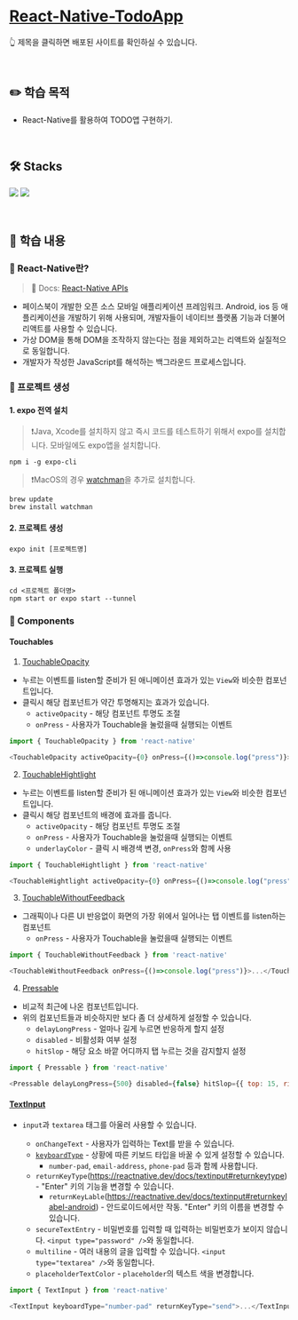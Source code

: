 # [React-Native-TodoApp]()

:point_up_2: 제목을 클릭하면 배포된 사이트를 확인하실 수 있습니다.

<br />

## :pencil2: 학습 목적

- React-Native를 활용하여 TODO앱 구현하기.

<br />

## 🛠️ Stacks

<img src="https://img.shields.io/badge/ReactNative-61DAFB?style=flat-round&logo=react&logoColor=white"/> <img src="https://img.shields.io/badge/Expo-000020?style=flat-round&logo=expo&logoColor=white"/>

<br />

## :book: 학습 내용

### 🔆 React-Native란?

> 📃 Docs: [React-Native APIs](https://reactnative.dev/docs/accessibilityinfo)

- 페이스북이 개발한 오픈 소스 모바일 애플리케이션 프레임워크. Android, ios 등 애플리케이션을 개발하기 위해 사용되며, 개발자들이 네이티브 플랫폼 기능과 더불어 리액트를 사용할 수 있습니다.
- 가상 DOM을 통해 DOM을 조작하지 않는다는 점을 제외하고는 리액트와 실질적으로 동일합니다.
- 개발자가 작성한 JavaScript를 해석하는 백그라운드 프로세스입니다.

### 🔆 프로젝트 생성

#### 1. expo 전역 설치

> ❗Java, Xcode를 설치하지 않고 즉시 코드를 테스트하기 위해서 expo를 설치합니다. 모바일에도 expo앱을 설치합니다.

```
npm i -g expo-cli
```

> ❗MacOS의 경우 [watchman](https://facebook.github.io/watchman/docs/install#buildinstall)을 추가로 설치합니다.

```
brew update
brew install watchman
```

#### 2. 프로젝트 생성

```
expo init [프로젝트명]
```

#### 3. 프로젝트 실행

```
cd <프로젝트 폴더명>
npm start or expo start --tunnel
```

### 🔆 Components

#### Touchables

1. [TouchableOpacity](https://reactnative.dev/docs/touchableopacity)

- 누르는 이벤트를 listen할 준비가 된 애니메이션 효과가 있는 `View`와 비슷한 컴포넌트입니다.
- 클릭시 해당 컴포넌트가 약간 투명해지는 효과가 있습니다.
  - `activeOpacity` - 해당 컴포넌트 투명도 조절
  - `onPress` - 사용자가 Touchable을 눌렀을때 실행되는 이벤트

```JavaScript
import { TouchableOpacity } from 'react-native'

<TouchableOpacity activeOpacity={0} onPress={()=>console.log("press")}>...</TouchableOpacity>
```

2. [TouchableHightlight](https://reactnative.dev/docs/touchablehighlight)

- 누르는 이벤트를 listen할 준비가 된 애니메이션 효과가 있는 `View`와 비슷한 컴포넌트입니다.
- 클릭시 해당 컴포넌트의 배경에 효과를 줍니다.
  - `activeOpacity` - 해당 컴포넌트 투명도 조절
  - `onPress` - 사용자가 Touchable을 눌렀을때 실행되는 이벤트
  - `underlayColor` - 클릭 시 배경색 변경, `onPress`와 함께 사용

```JavaScript
import { TouchableHightlight } from 'react-native'

<TouchableHightlight activeOpacity={0} onPress={()=>console.log("press")} underlayColor="#ddd">...</TouchableHightlight>
```

3. [TouchableWithoutFeedback](https://reactnative.dev/docs/touchablewithoutfeedback)

- 그래픽이나 다른 UI 반응없이 화면의 가장 위에서 일어나는 탭 이벤트를 listen하는 컴포넌트
  - `onPress` - 사용자가 Touchable을 눌렀을때 실행되는 이벤트

```JavaScript
import { TouchableWithoutFeedback } from 'react-native'

<TouchableWithoutFeedback onPress={()=>console.log("press")}>...</TouchableWithoutFeedback>
```

4. [Pressable](https://reactnative.dev/docs/pressable)

- 비교적 최근에 나온 컴포넌트입니다.
- 위의 컴포넌트들과 비슷하지만 보다 좀 더 상세하게 설정할 수 있습니다.
  - `delayLongPress` - 얼마나 길게 누르면 반응하게 할지 설정
  - `disabled` - 비활성화 여부 설정
  - `hitSlop` - 해당 요소 바깥 어디까지 탭 누르는 것을 감지할지 설정

```JavaScript
import { Pressable } from 'react-native'

<Pressable delayLongPress={500} disabled={false} hitSlop={{ top: 15, right: 15, bottom: 15, left: 15 }}>...</Pressable>
```

#### [TextInput](https://reactnative.dev/docs/textinput)

- `input`과 `textarea` 태그를 아울러 사용할 수 있습니다.

  - `onChangeText` - 사용자가 입력하는 Text를 받을 수 있습니다.
  - [`keyboardType`](https://reactnative.dev/docs/textinput#keyboardtype) - 상황에 따른 키보드 타입을 바꿀 수 있게 설정할 수 있습니다.
    - `number-pad`, `email-address`, `phone-pad` 등과 함께 사용합니다.
  - `returnKeyType`(https://reactnative.dev/docs/textinput#returnkeytype) - "Enter" 키의 기능을 변경할 수 있습니다.
    - `returnKeyLable`(https://reactnative.dev/docs/textinput#returnkeylabel-android) - 안드로이드에서만 작동. "Enter" 키의 이름을 변경할 수 있습니다.
  - `secureTextEntry` - 비밀번호를 입력할 때 입력하는 비밀번호가 보이지 않습니다. `<input type="password" />`와 동일합니다.
  - `multiline` - 여러 내용의 글을 입력할 수 있습니다. `<input type="textarea" />`와 동일합니다.
  - `placeholderTextColor` - `placeholder`의 텍스트 색을 변경합니다.

```JavaScript
import { TextInput } from 'react-native'

<TextInput keyboardType="number-pad" returnKeyType="send">...</TextInput>
```
